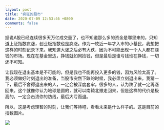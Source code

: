 ```yaml
---
layout: post
title: "疯狂的股市"
date: 2020-07-09 12:53:46 +0800
comments: false
---
```


据说A股已经连续很多天万亿成交量了，也不知道那么多的资金是哪里来的，只知道上证指数疯涨，创业板指数也是疯涨。作为一枚近一年才入市的小基民，我想把这样的时刻记录下来。我知道大涨之后必有大跌，因为不可能出现一个人人都在赚钱的市场。现在在基金里边，挣钱就如同捡钱，但是最后是谁亏钱谁在挣钱，一切还不可知。

让我现在退出基本是不可能的，但是我也不能再投入更多的钱，因为风险太高了。我必须做好时刻退出的准备，当股市突然下跌的时候，我必须立刻退出来。我猜一下，最后不舍得退出来的人，一定会被深度套牢。很多的人，认为跌了就一定再涨回来。这个就像你认为地球是圆的，就可以南辕北撤走回来，但是这样的代价是极高的，一定会击溃你的防线，最后大亏而退。

所以，这是考虑理智的时刻，让我们等待吧，看看未来是什么样子的。这是目前的指数图片。

![](https://jekyll-1251110281.file.myqcloud.com/images/IMG_20200709_130619_20200709_compressed_masked.jpg)
